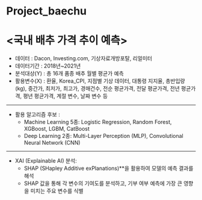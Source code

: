 # Project_baechu

# <국내 배추 가격 추이 예측>

* 데이터 : Dacon, Investing.com, 기상자료개방포탈, 리얼미터
* 데이터기간 : 2018년~2021년
* 분석대상(Y) : 총 16개 품종 배추 월별 평균가 예측
* 활용변수(X) : 환율, Korea_CPI, 지점별 기상 데이터, 대통령 지지율, 총반입량(kg), 중간가, 최저가, 최고가, 경매건수, 전순 평균가격, 전달 평균가격, 전년 평균가격, 평년 평균가격, 계절 변수, 날짜 변수 등

---
* 활용 알고리즘 후보 :
    * Machine Learning 5종: Logistic Regression, Random Forest, XGBoost, LGBM, CatBoost
    * Deep Learning 2종: Multi-Layer Perception (MLP), Convolutional Neural Network (CNN)
---
* XAI (Explainable AI) 분석:
   * SHAP (SHapley Additive exPlanations)**을 활용하여 모델의 예측 결과를 해석
   * SHAP 값을 통해 각 변수의 기여도를 분석하고, 기부 여부 예측에 가장 큰 영향을 미치는 주요 변수를 식별
